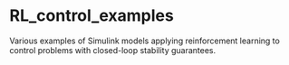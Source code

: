 # RL_control_examples
Various examples of Simulink models applying reinforcement learning to control problems with closed-loop stability guarantees.
